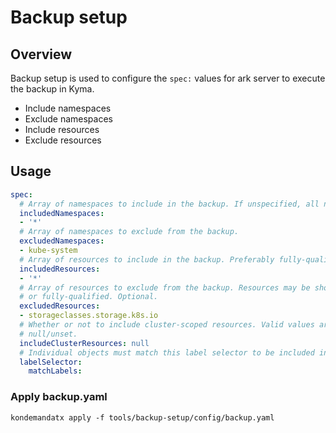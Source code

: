 # Backup setup

## Overview

Backup setup is used to configure the `spec:` values for ark server to execute the backup in Kyma.

* Include namespaces
* Exclude namespaces
* Include resources
* Exclude resources

## Usage

```yaml
spec:
  # Array of namespaces to include in the backup. If unspecified, all namespaces are included.
  includedNamespaces:
  - '*'
  # Array of namespaces to exclude from the backup.
  excludedNamespaces:
  - kube-system
  # Array of resources to include in the backup. Preferably fully-qualified. 
  includedResources:
  - '*'
  # Array of resources to exclude from the backup. Resources may be shortcuts (e.g. 'po' for 'pods')
  # or fully-qualified. Optional.
  excludedResources:
  - storageclasses.storage.k8s.io
  # Whether or not to include cluster-scoped resources. Valid values are true, false, and
  # null/unset. 
  includeClusterResources: null
  # Individual objects must match this label selector to be included in the backup.
  labelSelector:
    matchLabels:
```

### Apply backup.yaml

`kondemandatx apply -f tools/backup-setup/config/backup.yaml`